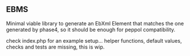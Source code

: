 ## EBMS

Minimal viable library to generate an EbXml Element that matches the one generated by phase4, so it should be enough for peppol compatibility.

check index.php for an example setup...
helper functions, default values, checks and tests are missing, this is wip.